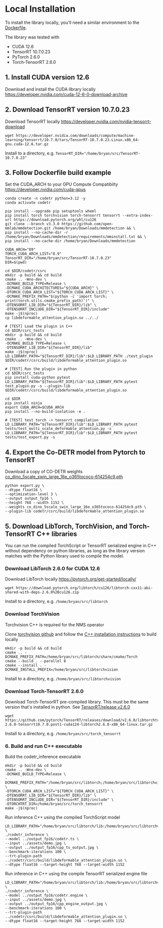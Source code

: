 # Local Installation
To install the library locally, you'll need a similar environment to the [Dockerfile](Dockerfile).

The library was tested with
* CUDA 12.6
* TensorRT 10.7.0.23
* PyTorch 2.6.0
* Torch-TensorRT 2.6.0

## 1. Install CUDA version 12.6
Download and install the CUDA library locally https://developer.nvidia.com/cuda-12-6-0-download-archive

## 2. Download TensorRT version 10.7.0.23
Download TensorRT locally https://developer.nvidia.com/nvidia-tensorrt-download
```
wget https://developer.nvidia.com/downloads/compute/machine-learning/tensorrt/10.7.0/tars/TensorRT-10.7.0.23.Linux.x86_64-gnu.cuda-12.6.tar.gz
```
Install to a directory, e.g. `TensorRT_DIR="/home/bryan/src/TensorRT-10.7.0.23"`


## 3. Follow Dockerfile build example

Set the CUDA_ARCH to your GPU Compute Compatibilty https://developer.nvidia.com/cuda-gpus

```
conda create -n codetr python=3.12 -y
conda activate codetr

pip install --upgrade pip setuptools wheel
pip install torch torchvision torch-tensorrt tensorrt --extra-index-url https://download.pytorch.org/whl/cu126
git clone --branch v3.3.0 https://github.com/open-mmlab/mmdetection.git /home/bryan/Downloads/mmdetection && \
pip install --no-cache-dir -r /home/bryan/Downloads/mmdetection/requirements/mminstall.txt && \
pip install --no-cache-dir /home/bryan/Downloads/mmdetection

CUDA_ARCH="89"
TORCH_CUDA_ARCH_LIST="8.9"
TensorRT_DIR="/home/bryan/src/TensorRT-10.7.0.23"
DIR=$(pwd)

cd $DIR/codetr/csrc
mkdir -p build && cd build
cmake .. -Wno-dev \
-DCMAKE_BUILD_TYPE=Release \
-DCMAKE_CUDA_ARCHITECTURES="${CUDA_ARCH}" \
-DTORCH_CUDA_ARCH_LIST="${TORCH_CUDA_ARCH_LIST}" \
-DCMAKE_PREFIX_PATH="$(python -c 'import torch; print(torch.utils.cmake_prefix_path)')" \
-DTENSORRT_LIB_DIR="${TensorRT_DIR}/lib" \
-DTENSORRT_INCLUDE_DIR="${TensorRT_DIR}/include"
make -j$(nproc)
cp libdeformable_attention_plugin.so ../../

# [TEST] Load the plugin in C++
cd $DIR/csrc_tests
mkdir -p build && cd build
cmake .. -Wno-dev \
-DCMAKE_BUILD_TYPE=Release \
-DTENSORRT_LIB_DIR="${TensorRT_DIR}/lib"
make -j$(nproc)
LD_LIBRARY_PATH="${TensorRT_DIR}/lib":$LD_LIBRARY_PATH ./test_plugin $DIR/codetr/csrc/build/libdeformable_attention_plugin.so

# [TEST] Run the plugin in python
cd $DIR/csrc_tests
pip install cuda-python pytest
LD_LIBRARY_PATH="${TensorRT_DIR}/lib":$LD_LIBRARY_PATH pytest test_plugin.py -s --plugin-lib $DIR/codetr/csrc/build/libdeformable_attention_plugin.so

cd $DIR
pip install ninja
export CUDA_ARCH=$CUDA_ARCH
pip install --no-build-isolation -e .

# [TEST] test torch -> tensorrt compilation
LD_LIBRARY_PATH="${TensorRT_DIR}/lib":$LD_LIBRARY_PATH pytest tests/test_multi_scale_deformable_attention.py -s
LD_LIBRARY_PATH="${TensorRT_DIR}/lib":$LD_LIBRARY_PATH pytest tests/test_export.py -s
```

## 4. Export the Co-DETR model from Pytorch to TensorRT

Download a copy of CO-DETR weights [co_dino_5scale_swin_large_16e_o365tococo-614254c9.pth](https://download.openmmlab.com/mmdetection/v3.0/codetr/co_dino_5scale_swin_large_16e_o365tococo-614254c9.pth) 

```
python export.py \
--dtype float16 \
--optimization-level 3 \
--output output_fp16 \
--height 768 --width 1152 \
--weights co_dino_5scale_swin_large_16e_o365tococo-614254c9.pth \
--plugin-lib codetr/csrc/build/libdeformable_attention_plugin.so
```

## 5. Download LibTorch, TorchVision, and Torch-TensorRT C++ libraries
You can run the compiled TorchScript or TensorRT serialized engine in C++ without dependency on python libraries,
as long as the library version matches with the Python library used to compile the model.

### Download LibTorch 2.6.0 for CUDA 12.6
Download LibTorch locally https://pytorch.org/get-started/locally/
```
wget https://download.pytorch.org/libtorch/cu126/libtorch-cxx11-abi-shared-with-deps-2.6.0%2Bcu126.zip
```
Install to a directory, e.g. `/home/bryan/src/libtorch`

### Download TorchVision
Torchvision C++ is required for the NMS operator

Clone [torchvision github](https://github.com/pytorch/vision/tree/main) and follow the [C++ installation instructions](https://github.com/pytorch/vision/tree/main/examples/cpp) to build locally 
```
mkdir -p build && cd build
cmake .. -DCMAKE_PREFIX_PATH=/home/bryan/src/libtorch/share/cmake/Torch
cmake --build . --parallel 8
cmake --install . -DCMAKE_INSTALL_PREFIX=/home/bryan/src/libtorchvision
```
Install to a directory, e.g. `/home/bryan/src/libtorchvision`

### Download Torch-TensorRT 2.6.0
Download Torch-TensorRT pre-compiled library. This must be the same version that's installed in python. See [TensorRT/release v2.6.0](https://github.com/pytorch/TensorRT/releases)
```
wget https://github.com/pytorch/TensorRT/releases/download/v2.6.0/libtorchtrt-2.6.0-tensorrt10.7.0.post1-cuda124-libtorch2.6.0-x86_64-linux.tar.gz
```
Install to a directory, e.g. `/home/bryan/src/torch_tensorrt`

### 6. Build and run C++ executable

Build the codetr_inference executable
```
mkdir -p build && cd build
cmake .. -Wno-dev \
-DCMAKE_BUILD_TYPE=Release \
-DCMAKE_PREFIX_PATH="/home/bryan/src/libtorch;/home/bryan/src/libtorchvision" \
-DTORCH_CUDA_ARCH_LIST="${TORCH_CUDA_ARCH_LIST}" \
-DTENSORRT_LIB_DIR="${TensorRT_DIR}/lib" \
-DTENSORRT_INCLUDE_DIR="${TensorRT_DIR}/include" \
-DTORCHTRT_DIR=/home/bryan/src/torch_tensorrt
make -j$(nproc)
```

Run inference C++ using the compiled TorchScript model 
```
LD_LIBRARY_PATH="/home/bryan/src/libtorch/lib:/home/bryan/src/libtorchvision/lib:/home/bryan/src/torch_tensorrt:${TensorRT_DIR}/lib:$LD_LIBRARY_PATH" \
./codetr_inference \
--model ../output_fp16/codetr.ts \
--input ../assets/demo.jpg \
--output ../output_fp16/cpp_ts_output.jpg \
--benchmark-iterations 100 \
--trt-plugin-path ../codetr/csrc/build/libdeformable_attention_plugin.so \
--dtype float16 --target-height 768 --target-width 1152
```

Run inference in C++ using the compile TensorRT serialized engine file
```
LD_LIBRARY_PATH="/home/bryan/src/libtorch/lib:/home/bryan/src/libtorchvision/lib:/home/bryan/src/torch_tensorrt:${TensorRT_DIR}/lib:$LD_LIBRARY_PATH" \
./codetr_inference \
--model ../output_fp16/codetr.engine \
--input ../assets/demo.jpg \
--output ../output_fp16/cpp_engine_output.jpg \
--benchmark-iterations 100 \
--trt-plugin-path ../codetr/csrc/build/libdeformable_attention_plugin.so \
--dtype float16 --target-height 768 --target-width 1152
```